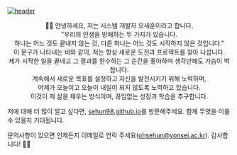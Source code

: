 <a href="https://sehun98.github.io/" target="_blank">![header](https://capsule-render.vercel.app/api?type=cylinder&color=DAFBE1&height150&section=header&text=Welcome%20to%20sehun's-nl-Github%20Story!👋&fontColor=338032&fontSize=40&animation=fadeIn&fontAlignY=28)</a>

<center>
👨‍🎓 안녕하세요, 저는 시스템 개발자 오세훈이라고 합니다. 
</center>

<center>
"우리의 인생을 방해하는 두 가지가 있습니다.<br>
하나는 어느 것도 끝내지 않는 것, 다른 하나는 어느 것도 시작하지 않은 것입니다."
</center>

<center>
이 문구가 나타내는 바와 같이, 저는 항상 새로운 도전과 프로젝트를 찾아 나섭니다.<br>
제가 시작한 일을 끝내고 그 결과를 완수하는 그 순간을 좋아하며 생각만해도 가슴이 벅찹니다.<br> 
계속해서 새로운 목표를 설정하고 자신을 발전시키기 위해 노력하며,<br> 
어제가 오늘이고 오늘이 내일이 되지 않도록 노력하고 있습니다.<br>
이것이 제 삶을 채우는 방식이며, 끊임없는 성장과 학습을 추구합니다.
</center>

저에 대해 더 많이 알고 싶다면, <a href="https://sehun98.github.io/" target="_blank">sehun98.github.io</a>를 방문해주세요. 함께 무엇을 이룰 수 있을지 기대됩니다.

문의사항이 있으면 언제든지 이메일로 연락 주세요(ohsehun@yonsei.ac.kr). 감사합니다! 👨‍🎓

